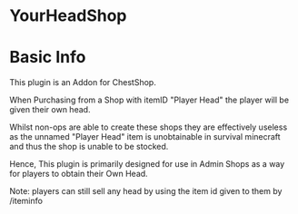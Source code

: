 # YourHeadShop

# Basic Info

This plugin is an Addon for ChestShop.

When Purchasing from a Shop with itemID "Player Head" the player will be given their own head.

Whilst non-ops are able to create these shops they are effectively useless as the unnamed "Player Head" 
item is unobtainable in survival minecraft and thus the shop is unable to be stocked.

Hence, This plugin is primarily designed for use in Admin Shops as a way for players to obtain their Own Head.

Note: players can still sell any head by using the item id given to them by /iteminfo
